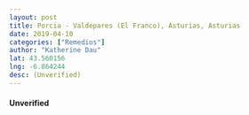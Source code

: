 ```yaml
---
layout: post
title: Porcia - Valdepares (El Franco), Asturias, Asturias
date: 2019-04-10
categories: ["Remedios"]
author: "Katherine Dau"
lat: 43.560156
lng: -6.864244
desc: (Unverified)
---
```

#### Unverified
